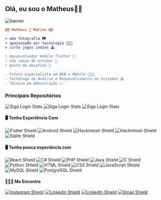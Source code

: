 ## Olá, eu sou o Matheus👋🏻

![banner](https://github.com/matheusrmatias/matheusrmatias/assets/115509118/55b5bb43-1b0a-4a98-9784-bedeef128835)

```diff
@@ Matheus 🐀 Matias @@

> amo fotografia 📷
> apaixonado por tecnologia 🧑🏻‍💻
> curto jogos indies 🕹️

! ‍desenvolvedor mobile flutter 📱
! não canso de estudar 📘
! gosto de desafios 🧩

- Futuro especialista em WEB e Mobile 🧑🏻‍🎓
- Tecnólogo em Análise e Desenvolvimento de Sistemas 💻
- Técnico em Admistração 📈
```

### Principais Repositórios

![Siga Login Stats](https://github-readme-stats.vercel.app/api/pin/?username=matheusrmatias&repo=sigalogin&theme=dark)
![Siga Login Stats](https://github-readme-stats.vercel.app/api/pin/?username=matheusrmatias&repo=Hackintosh-Samsung-Book-X40-NP550XCJ-XF1BR&theme=dark)
![Siga Login Stats](https://github-readme-stats.vercel.app/api/pin/?username=matheusrmatias&repo=PolaroidsPrint&theme=dark)

#### 🖥️ Tenho Experiência Com
![Flutter Shield](https://img.shields.io/badge/Flutter-02569B?style=for-the-badge&logo=flutter&logoColor=white)
![Android Shield](https://img.shields.io/badge/Android-3DDC84?style=for-the-badge&logo=android&logoColor=white)
![Hackintosh Shield](https://img.shields.io/badge/Hackintosh-000000?style=for-the-badge&logo=apple&logoColor=white)
![Hackintosh Shield](https://img.shields.io/badge/Firebase-FFCB2B?style=for-the-badge&logo=firebase&logoColor=black)
![Sqlite Shield](https://img.shields.io/badge/SQLite-07405E?style=for-the-badge&logo=sqlite&logoColor=white)

#### 🖥️ Tenho pouca experiência com
![React Shield](https://img.shields.io/badge/React-20232A?style=for-the-badge&logo=react&logoColor=61DAFB)
![C# Shield](https://img.shields.io/badge/C%23-239120?style=for-the-badge&logo=c-sharp&logoColor=white)
![PHP Shield](https://img.shields.io/badge/PHP-777BB4?style=for-the-badge&logo=php&logoColor=white)
![Java Shield](https://img.shields.io/badge/Java-ED8B00?style=for-the-badge&logo=openjdk&logoColor=white)
![C Shield](https://img.shields.io/badge/C-00599C?style=for-the-badge&logo=c&logoColor=white)
![Python SHield](https://img.shields.io/badge/Python-14354C?style=for-the-badge&logo=python&logoColor=white)
![HTML Shield](https://img.shields.io/badge/HTML5-E34F26?style=for-the-badge&logo=html5&logoColor=white)
![CSS Shield](https://img.shields.io/badge/CSS3-1572B6?style=for-the-badge&logo=css3&logoColor=white)
![JavaScript Shield](https://img.shields.io/badge/JavaScript-F7DF1E?style=for-the-badge&logo=javascript&logoColor=black)
![MySQL Shield](https://img.shields.io/badge/MySQL-00000F?style=for-the-badge&logo=mysql&logoColor=white)
![PostgreSQL Shield](https://img.shields.io/badge/PostgreSQL-316192?style=for-the-badge&logo=postgresql&logoColor=white)

#### 🧑🏻‍💻 Me Encontre

[![Instagram Shield](https://img.shields.io/badge/Instagram-E4405F?style=for-the-badge&logo=instagram&logoColor=white)](https://www.instagram.com/matheusrmatias/)
[![Linkedin Shield](https://img.shields.io/badge/LinkedIn-0077B5?style=for-the-badge&logo=linkedin&logoColor=white)](https://www.linkedin.com/in/matheusrmatias/)
[![Linkedin Shield](https://img.shields.io/badge/Flickr-0063DC?style=for-the-badge&logo=flickr&logoColor=FF0084)](https://www.flickr.com/photos/matheusrmatias/)
[![Gmail Shield](https://img.shields.io/badge/Gmail-D14836?style=for-the-badge&logo=gmail&logoColor=white)](mailto:contato@matheusrmatias.dev.br)